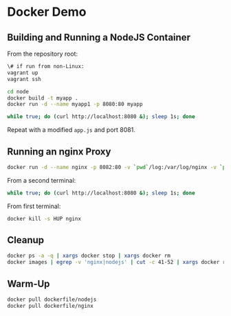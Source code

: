 # Docker Demo

## Building and Running a NodeJS Container

From the repository root:

```bash
\# if run from non-Linux:
vagrant up
vagrant ssh

cd node
docker build -t myapp .
docker run -d --name myapp1 -p 8080:80 myapp

while true; do (curl http://localhost:8080 &); sleep 1s; done
```

Repeat with a modified `app.js` and port 8081.

## Running an nginx Proxy

```bash
docker run -d --name nginx -p 8082:80 -v `pwd`/log:/var/log/nginx -v `pwd`/sites:/etc/nginx/sites-available dockerfile/nginx
```

From a second terminal:

```bash
while true; do (curl http://localhost:8080 &); sleep 1s; done
```

From first terminal:

```bash
docker kill -s HUP nginx
```

## Cleanup

```bash
docker ps -a -q | xargs docker stop | xargs docker rm
docker images | egrep -v 'nginx|nodejs' | cut -c 41-52 | xargs docker rmi
```

## Warm-Up

```bash
docker pull dockerfile/nodejs
docker pull dockerfile/nginx
```
